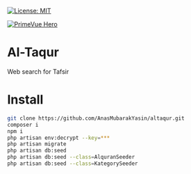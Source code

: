 [![License: MIT](https://img.shields.io/badge/License-MIT-yellow.svg)](https://opensource.org/licenses/MIT)

[![PrimeVue Hero](https://github.com/AnasMubarakYasin/altaqur/blob/74a131162f3aece6fe80e93a282a78dac0da9f8b/public/logo.png?raw=true)](http://altaqur.bladerlaiga.my.id/)

# Al-Taqur

Web search for Tafsir

# Install

```bash
git clone https://github.com/AnasMubarakYasin/altaqur.git
composer i
npm i
php artisan env:decrypt --key=***
php artisan migrate
php artisan db:seed
php artisan db:seed --class=AlquranSeeder
php artisan db:seed --class=KategorySeeder
```
